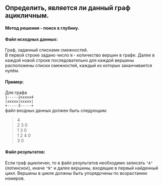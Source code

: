 ## Определить, является ли данный граф ацикличным.
#### Метод решения - поиск в глубину.
#### Файл исходных данных:
Граф, заданный списками смежностей.<br />
В первой строке задано число `N` - количество вершин в графе.
Далее в каждой новой строке последовательно для каждой вершины
расположены списки смежностей, каждый из которых заканчивается нулём.
#### Пример:
Для графа<br />
`1-----2xxxxx4`<br />
`|xxxxx|xxxxx|`<br />
`+-----3-----+`<br />
файл входных данных должен быть следующим:<br />
 >4<br />
 >2 3 0<br />
 >1 3 0<br />
 >1 2 4 0<br />
 >3 0

#### Файл результатов:
Если граф ацикличен, то в файл результатов необходимо записать `"A"`(_латинское_),
иначе `"N"` и далее вершины, входящие в первый найденный цикл.
Вершины в цикле должны быть упорядочены по возрастанию номеров.